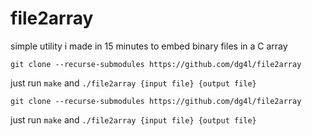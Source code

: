 # file2array #
simple utility i made in 15 minutes to embed binary files in a C array 

```shell
git clone --recurse-submodules https://github.com/dg4l/file2array
```
just run `make` and `./file2array {input file} {output file}`

```shell
git clone --recurse-submodules https://github.com/dg4l/file2array
```
just run `make` and `./file2array {input file} {output file}`
